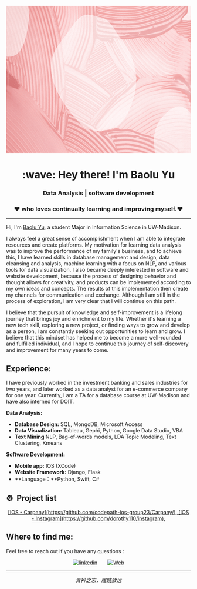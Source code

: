 <p align="center">
 <img  width="800" height="400" src="Image/Welcome.gif">
</p>

<h1 align="Center" id="macropower-title">:wave: Hey there! I'm Baolu Yu </h1>
<h3 align="Center">  Data Analysis | software development </h3>
<h3 align="Center"> ❤️ who loves continually learning and improving myself.❤️  </h3>

<hr>

Hi, I'm [Baolu Yu](https://dorothy110.github.io//), a student Major in Information Science in UW-Madison. 

I always feel a great sense of accomplishment when I am able to integrate resources and create platforms. My motivation for learning data analysis was to improve the performance of my family's business, and to achieve this, I have learned skills in database management and design, data cleansing and analysis, machine learning with a focus on NLP, and various tools for data visualization. I also became deeply interested in software and website development, because the process of designing behavior and thought allows for creativity, and products can be implemented according to my own ideas and concepts. The results of this implementation then create my channels for communication and exchange. Although I am still in the process of exploration, I am very clear that I will continue on this path.

I believe that the pursuit of knowledge and self-improvement is a lifelong journey that brings joy and enrichment to my life. Whether it's learning a new tech skill, exploring a new project, or finding ways to grow and develop as a person, I am constantly seeking out opportunities to learn and grow. I believe that this mindset has helped me to become a more well-rounded and fulfilled individual, and I hope to continue this journey of self-discovery and improvement for many years to come.

## Experience:
I have previously worked in the investment banking and sales industries for two years, and later worked as a data analyst for an e-commerce company for one year. Currently, I am a TA for a database course at UW-Madison and have also interned for DOIT.

**Data Analysis:**

- **Database Design:** SQL, MongoDB, Microsoft Access
- **Data Visualization:** Tableau, Gephi, Python, Google Data Studio, VBA
- **Text Mining**:NLP, Bag-of-words models, LDA Topic Modeling, Text Clustering, Kmeans

**Software Development:**

- **Mobile app:** IOS (XCode)
- **Website Framework:** Django, Flask
- **Language：**Python, Swift, C#

 ## ⚙️ &nbsp;Project list

<p align="center ">

<a href="https://github.com/dorothy110">
[IOS - Carpany](https://github.com/codepath-ios-group23/Carpany/),
[IOS - Instagram](https://github.com/dorothy110/instagram),
</a> 
	
</p>


## Where to find me:
Feel free to reach out if you have any questions :
<!-- Social icons section -->

<p align="center">
  <a href="https://www.linkedin.com/in/baoluyu"><img width="32px" alt="linkedin" title="linkedin" src="https://seeklogo.com/images/L/linkedin-icon-logo-05B2880899-seeklogo.com.png"></a>
  &#8287;&#8287;&#8287;&#8287;&#8287;
  <a href="https://dorothy110.github.io/"><img width="32px" alt="Web" title="Web" src="https://w7.pngwing.com/pngs/929/206/png-transparent-computer-icons-hyperlink-symbol-link-miscellaneous-text-logo.png"/></a>
</p>


<hr>
<p align="center">
   <i>青衿之志，履践致远</i>
   <br>
<br>

